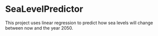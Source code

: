 # SeaLevelPredictor
This project uses linear regression to predict how sea levels will change between now and the year 2050. 
